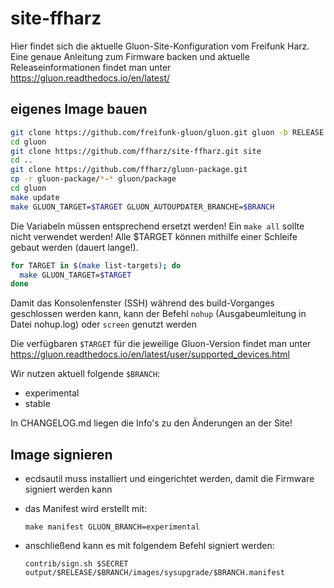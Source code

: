 # site-ffharz

Hier findet sich die aktuelle Gluon-Site-Konfiguration vom Freifunk Harz.
Eine genaue Anleitung zum Firmware backen und aktuelle Releaseinformationen findet man unter <https://gluon.readthedocs.io/en/latest/>

## eigenes Image bauen

```bash
git clone https://github.com/freifunk-gluon/gluon.git gluon -b RELEASE
cd gluon
git clone https://github.com/ffharz/site-ffharz.git site
cd ..
git clone https://github.com/ffharz/gluon-package.git
cp -r gluon-package/*-* gluon/package
cd gluon
make update
make GLUON_TARGET=$TARGET GLUON_AUTOUPDATER_BRANCHE=$BRANCH
```

Die Variabeln müssen entsprechend ersetzt werden! Ein `make all` sollte nicht verwendet werden!
Alle $TARGET können mithilfe einer Schleife gebaut werden (dauert lange!).

```bash
for TARGET in $(make list-targets); do
  make GLUON_TARGET=$TARGET
done
```

Damit das Konsolenfenster (SSH) während des build-Vorganges geschlossen werden kann, kann der Befehl `nohup` (Ausgabeumleitung in Datei nohup.log) oder `screen` genutzt werden

Die verfügbaren `$TARGET` für die jeweilige Gluon-Version findet man unter <https://gluon.readthedocs.io/en/latest/user/supported_devices.html>

Wir nutzen aktuell folgende `$BRANCH`:

- experimental
- stable

In CHANGELOG.md liegen die Info's zu den Änderungen an der Site!

## Image signieren

- ecdsautil muss installiert und eingerichtet werden, damit die Firmware signiert werden kann
- das Manifest wird erstellt mit:

    `make manifest GLUON_BRANCH=experimental`

- anschließend kann es mit folgendem Befehl signiert werden:

    `contrib/sign.sh $SECRET output/$RELEASE/$BRANCH/images/sysupgrade/$BRANCH.manifest`
